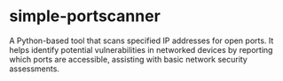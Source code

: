 # simple-portscanner
A Python-based tool that scans specified IP addresses for open ports. It helps identify potential vulnerabilities in networked devices by reporting which ports are accessible, assisting with basic network security assessments.
